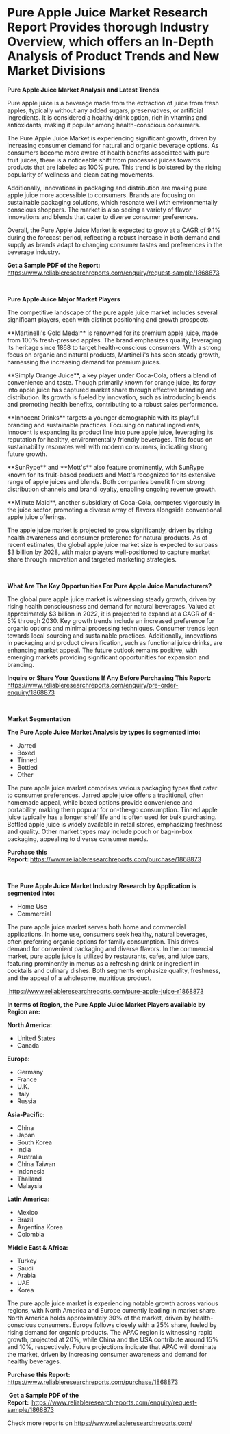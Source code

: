 <p><h1>Pure Apple Juice Market Research Report Provides thorough Industry Overview, which offers an In-Depth Analysis of Product Trends and New Market Divisions</h1></p><p><strong>Pure Apple Juice Market Analysis and Latest Trends</strong></p>
<p><p>Pure apple juice is a beverage made from the extraction of juice from fresh apples, typically without any added sugars, preservatives, or artificial ingredients. It is considered a healthy drink option, rich in vitamins and antioxidants, making it popular among health-conscious consumers.</p><p>The Pure Apple Juice Market is experiencing significant growth, driven by increasing consumer demand for natural and organic beverage options. As consumers become more aware of health benefits associated with pure fruit juices, there is a noticeable shift from processed juices towards products that are labeled as 100% pure. This trend is bolstered by the rising popularity of wellness and clean eating movements.</p><p>Additionally, innovations in packaging and distribution are making pure apple juice more accessible to consumers. Brands are focusing on sustainable packaging solutions, which resonate well with environmentally conscious shoppers. The market is also seeing a variety of flavor innovations and blends that cater to diverse consumer preferences.</p><p>Overall, the Pure Apple Juice Market is expected to grow at a CAGR of 9.1% during the forecast period, reflecting a robust increase in both demand and supply as brands adapt to changing consumer tastes and preferences in the beverage industry.</p></p>
<p><strong>Get a Sample PDF of the Report:&nbsp;</strong> <a href="https://www.reliableresearchreports.com/enquiry/request-sample/1868873?utm_campaign=2307&utm_medium=2&utm_source=Github&utm_content=ia&utm_term=14022025&utm_id=pure-apple-juice">https://www.reliableresearchreports.com/enquiry/request-sample/1868873</a></p>
<p>&nbsp;</p>
<p><strong>Pure Apple Juice Major Market Players</strong></p>
<p><p>The competitive landscape of the pure apple juice market includes several significant players, each with distinct positioning and growth prospects.</p><p>**Martinelli's Gold Medal** is renowned for its premium apple juice, made from 100% fresh-pressed apples. The brand emphasizes quality, leveraging its heritage since 1868 to target health-conscious consumers. With a strong focus on organic and natural products, Martinelli's has seen steady growth, harnessing the increasing demand for premium juices.</p><p>**Simply Orange Juice**, a key player under Coca-Cola, offers a blend of convenience and taste. Though primarily known for orange juice, its foray into apple juice has captured market share through effective branding and distribution. Its growth is fueled by innovation, such as introducing blends and promoting health benefits, contributing to a robust sales performance.</p><p>**Innocent Drinks** targets a younger demographic with its playful branding and sustainable practices. Focusing on natural ingredients, Innocent is expanding its product line into pure apple juice, leveraging its reputation for healthy, environmentally friendly beverages. This focus on sustainability resonates well with modern consumers, indicating strong future growth.</p><p>**SunRype** and **Mott's** also feature prominently, with SunRype known for its fruit-based products and Mott's recognized for its extensive range of apple juices and blends. Both companies benefit from strong distribution channels and brand loyalty, enabling ongoing revenue growth.</p><p>**Minute Maid**, another subsidiary of Coca-Cola, competes vigorously in the juice sector, promoting a diverse array of flavors alongside conventional apple juice offerings.</p><p>The apple juice market is projected to grow significantly, driven by rising health awareness and consumer preference for natural products. As of recent estimates, the global apple juice market size is expected to surpass $3 billion by 2028, with major players well-positioned to capture market share through innovation and targeted marketing strategies.</p></p>
<p>&nbsp;</p>
<p><strong>What Are The Key Opportunities For Pure Apple Juice Manufacturers?</strong></p>
<p><p>The global pure apple juice market is witnessing steady growth, driven by rising health consciousness and demand for natural beverages. Valued at approximately $3 billion in 2022, it is projected to expand at a CAGR of 4-5% through 2030. Key growth trends include an increased preference for organic options and minimal processing techniques. Consumer trends lean towards local sourcing and sustainable practices. Additionally, innovations in packaging and product diversification, such as functional juice drinks, are enhancing market appeal. The future outlook remains positive, with emerging markets providing significant opportunities for expansion and branding.</p></p>
<p><strong>Inquire or Share Your Questions If Any Before Purchasing This Report:</strong> <a href="https://www.reliableresearchreports.com/enquiry/pre-order-enquiry/1868873?utm_campaign=2307&utm_medium=2&utm_source=Github&utm_content=ia&utm_term=14022025&utm_id=pure-apple-juice">https://www.reliableresearchreports.com/enquiry/pre-order-enquiry/1868873</a></p>
<p>&nbsp;</p>
<p><strong>Market Segmentation</strong></p>
<p><strong>The Pure Apple Juice Market Analysis by types is segmented into:</strong></p>
<p><ul><li>Jarred</li><li>Boxed</li><li>Tinned</li><li>Bottled</li><li>Other</li></ul></p>
<p><p>The pure apple juice market comprises various packaging types that cater to consumer preferences. Jarred apple juice offers a traditional, often homemade appeal, while boxed options provide convenience and portability, making them popular for on-the-go consumption. Tinned apple juice typically has a longer shelf life and is often used for bulk purchasing. Bottled apple juice is widely available in retail stores, emphasizing freshness and quality. Other market types may include pouch or bag-in-box packaging, appealing to diverse consumer needs.</p></p>
<p><strong>Purchase this Report:&nbsp;</strong><a href="https://www.reliableresearchreports.com/purchase/1868873?utm_campaign=2307&utm_medium=2&utm_source=Github&utm_content=ia&utm_term=14022025&utm_id=pure-apple-juice">https://www.reliableresearchreports.com/purchase/1868873</a></p>
<p>&nbsp;</p>
<p><strong>The Pure Apple Juice Market Industry Research by Application is segmented into:</strong></p>
<p><ul><li>Home Use</li><li>Commercial</li></ul></p>
<p><p>The pure apple juice market serves both home and commercial applications. In home use, consumers seek healthy, natural beverages, often preferring organic options for family consumption. This drives demand for convenient packaging and diverse flavors. In the commercial market, pure apple juice is utilized by restaurants, cafes, and juice bars, featuring prominently in menus as a refreshing drink or ingredient in cocktails and culinary dishes. Both segments emphasize quality, freshness, and the appeal of a wholesome, nutritious product.</p></p>
<p><a href="https://www.reliableresearchreports.com/pure-apple-juice-r1868873?utm_campaign=2307&utm_medium=2&utm_source=Github&utm_content=ia&utm_term=14022025&utm_id=pure-apple-juice">&nbsp;https://www.reliableresearchreports.com/pure-apple-juice-r1868873</a></p>
<p><strong>In terms of Region, the Pure Apple Juice Market Players available by Region are:</strong></p>
<p>
    <p> <strong> North America: </strong>
        <ul>
            <li>United States</li>
            <li>Canada</li>
        </ul>
        </p> 
    <p> <strong> Europe: </strong>
        <ul>
            <li>Germany</li>
            <li>France</li>
            <li>U.K.</li>
            <li>Italy</li>
            <li>Russia</li>
        </ul>
        </p> 
    <p> <strong> Asia-Pacific: </strong>
        <ul>
            <li>China</li>
            <li>Japan</li>
            <li>South Korea</li>
            <li>India</li>
            <li>Australia</li>
            <li>China Taiwan</li>
            <li>Indonesia</li>
            <li>Thailand</li>
            <li>Malaysia</li>
        </ul>
        </p> 
    <p> <strong> Latin America: </strong>
        <ul>
            <li>Mexico</li>
            <li>Brazil</li>
            <li>Argentina Korea</li>
            <li>Colombia</li>
        </ul>
        </p> 
    <p> <strong> Middle East & Africa: </strong>
        <ul>
            <li>Turkey</li>
            <li>Saudi</li>
            <li>Arabia</li>
            <li>UAE</li>
            <li>Korea</li>
        </ul>
    </p>
    </p>
<p><p>The pure apple juice market is experiencing notable growth across various regions, with North America and Europe currently leading in market share. North America holds approximately 30% of the market, driven by health-conscious consumers. Europe follows closely with a 25% share, fueled by rising demand for organic products. The APAC region is witnessing rapid growth, projected at 20%, while China and the USA contribute around 15% and 10%, respectively. Future projections indicate that APAC will dominate the market, driven by increasing consumer awareness and demand for healthy beverages.</p></p>
<p><strong>Purchase this Report: </strong><a href="https://www.reliableresearchreports.com/purchase/1868873?utm_campaign=2307&utm_medium=2&utm_source=Github&utm_content=ia&utm_term=14022025&utm_id=pure-apple-juice">https://www.reliableresearchreports.com/purchase/1868873</a></p>
<p>&nbsp;<strong>Get a Sample PDF of the Report:&nbsp;&nbsp;</strong><a href="https://www.reliableresearchreports.com/enquiry/request-sample/1868873?utm_campaign=2307&utm_medium=2&utm_source=Github&utm_content=ia&utm_term=14022025&utm_id=pure-apple-juice">https://www.reliableresearchreports.com/enquiry/request-sample/1868873</a></p>
<p><strong></strong></p>
<p>Check more reports on <a href="https://www.reliableresearchreports.com/?utm_campaign=2307&utm_medium=2&utm_source=Github&utm_content=ia&utm_term=14022025&utm_id=pure-apple-juice">https://www.reliableresearchreports.com/</a></p>